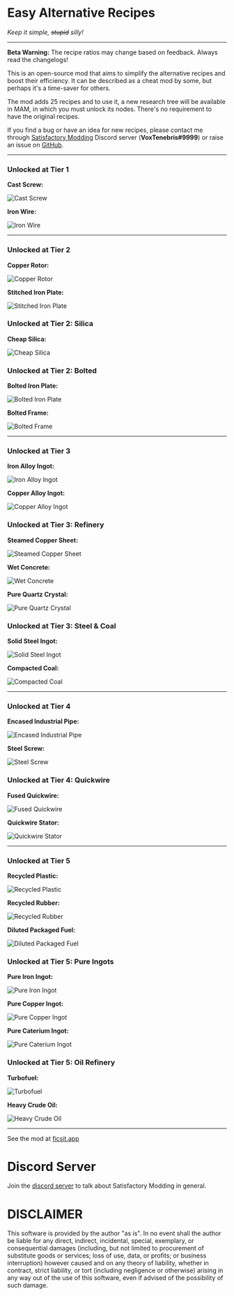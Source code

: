 # Easy Alternative Recipes
_Keep it simple, ~~stupid~~ silly!_

---

**Beta Warning:** The recipe ratios may change based on feedback. Always read the changelogs!

This is an open-source mod that aims to simplify the alternative recipes and boost their efficiency. It can be described as a cheat mod by some, but perhaps it's a time-saver for others.

The mod adds 25 recipes and to use it, a new research tree will be available in MAM, in which you must unlock its nodes. There's no requirement to have the original recipes.

If you find a bug or have an idea for new recipes, please contact me through [Satisfactory Modding](https://discord.gg/satisfactorymodding) Discord server (**VoxTenebris#9999**) or raise an issue on [GitHub](https://github.com/VoxTenebris/EasyAltRecipes/issues "GitHub Issue Page").

---
### **Unlocked at Tier 1**

**Cast Screw:**

![Cast Screw](Assets/cast_screw.png)

**Iron Wire:**

![Iron Wire](Assets/iron_wire.png)

---

### **Unlocked at Tier 2**

**Copper Rotor:**

![Copper Rotor](Assets/copper_rotor.png)

**Stitched Iron Plate:**

![Stitched Iron Plate](Assets/stitched_ironplate.png)

### **Unlocked at Tier 2: Silica**

**Cheap Silica:**

![Cheap Silica](Assets/cheap_silica.png)

### **Unlocked at Tier 2: Bolted**

**Bolted Iron Plate:**

![Bolted Iron Plate](Assets/bolted_ironplate.png)

**Bolted Frame:**

![Bolted Frame](Assets/bolted_frame.png)

---

### **Unlocked at Tier 3**

**Iron Alloy Ingot:**

![Iron Alloy Ingot](Assets/iron_alloy.png)

**Copper Alloy Ingot:**

![Copper Alloy Ingot](Assets/copper_alloy.png)

### **Unlocked at Tier 3: Refinery**

**Steamed Copper Sheet:**

![Steamed Copper Sheet](Assets/steamed_copper_sheet.png)

**Wet Concrete:**

![Wet Concrete](Assets/wet_concrete.png)

**Pure Quartz Crystal:**

![Pure Quartz Crystal](Assets/pure_quartz.png)

### **Unlocked at Tier 3: Steel & Coal**

**Solid Steel Ingot:**

![Solid Steel Ingot](Assets/solid_steel.png)

**Compacted Coal:**

![Compacted Coal](Assets/enriched_coal.png)

---

### **Unlocked at Tier 4**

**Encased Industrial Pipe:**

![Encased Industrial Pipe](Assets/encased_industrial_pipe.png)

**Steel Screw:**

![Steel Screw](Assets/steel_screw.png)

### **Unlocked at Tier 4: Quickwire**

**Fused Quickwire:**

![Fused Quickwire](Assets/quickwire.png)

**Quickwire Stator:**

![Quickwire Stator](Assets/stator.png)


---
### **Unlocked at Tier 5**

**Recycled Plastic:**

![Recycled Plastic](Assets/plastic.png)

**Recycled Rubber:**

![Recycled Rubber](Assets/rubber.png)

**Diluted Packaged Fuel:**

![Diluted Packaged Fuel](Assets/diluted_packaged_fuel.png)

### **Unlocked at Tier 5: Pure Ingots**

**Pure Iron Ingot:**

![Pure Iron Ingot](Assets/pure_iron.png)

**Pure Copper Ingot:**

![Pure Copper Ingot](Assets/pure_copper.png)

**Pure Caterium Ingot:**

![Pure Caterium Ingot](Assets/pure_caterium.png)
 
### **Unlocked at Tier 5: Oil Refinery**

**Turbofuel:**

![Turbofuel](Assets/turbofuel.png)

**Heavy Crude Oil:**

![Heavy Crude Oil](Assets/heavy_crude_oil.png)

---

See the mod at [ficsit.app](https://ficsit.app/mod/3uhv2zfATu63Hi)

# Discord Server
Join the [discord server](https://discord.gg/satisfactorymodding) to talk about Satisfactory Modding in general.

# DISCLAIMER
This software is provided by the author "as is". In no event shall the author be liable for any direct, indirect, incidental, special, exemplary, or consequential damages (including, but not limited to procurement of substitute goods or services; loss of use, data, or profits; or business interruption) however caused and on any theory of liability, whether in contract, strict liability, or tort (including negligence or otherwise) arising in any way out of the use of this software, even if advised of the possibility of such damage.
